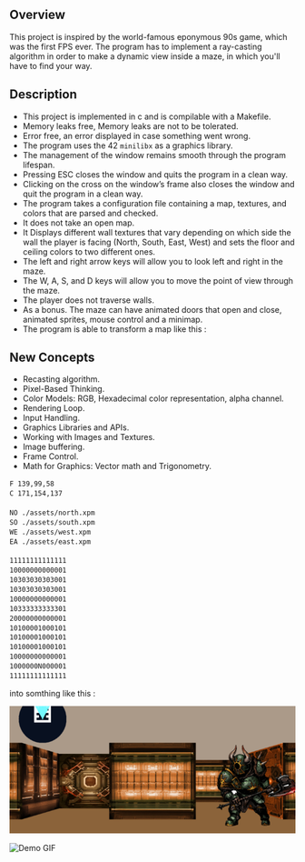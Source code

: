 ## Overview

This project is inspired by the world-famous eponymous 90s game, which was the first FPS ever. The program has to implement a ray-casting algorithm in order to make a dynamic view inside a maze, in which you'll have to find your way.

## Description

-   This project is implemented in c and is compilable with a Makefile.
-   Memory leaks free, Memory leaks are not to be tolerated.
-   Error free, an error displayed in case something went wrong.
-   The program uses the 42 `minilibx` as a graphics library.
-   The management of the window remains smooth through the program lifespan.
-   Pressing ESC closes the window and quits the program in a clean way.
-   Clicking on the cross on the window’s frame also closes the window and quit the program in a clean way.
-   The program takes a configuration file containing a map, textures, and colors that are parsed and checked.
-   It does not take an open map.
-   It Displays different wall textures that vary depending on which side the wall the player is facing (North, South, East, West) and sets the floor and ceiling colors to two different ones.
-   The left and right arrow keys will allow you to look left and right in the maze.
-   The W, A, S, and D keys will allow you to move the point of view through the maze.
-   The player does not traverse walls.
-   As a bonus. The maze can have animated doors that open and close, animated sprites, mouse control and a minimap.
-   The program is able to transform a map like this :

## New Concepts

-	Recasting algorithm.
-   Pixel-Based Thinking.
-   Color Models: RGB, Hexadecimal color representation, alpha channel.
-   Rendering Loop.
-   Input Handling.
-   Graphics Libraries and APIs.
-   Working with Images and Textures.
-   Image buffering.
-   Frame Control.
-   Math for Graphics: Vector math and Trigonometry.


```bash
F 139,99,58
C 171,154,137

NO ./assets/north.xpm
SO ./assets/south.xpm
WE ./assets/west.xpm
EA ./assets/east.xpm

11111111111111
10000000000001
10303030303001
10303030303001
10000000000001
10333333333301
20000000000001
10100001000101
10100001000101
10100001000101
10000000000001
1000000N000001
11111111111111
```

into somthing like this :

![cub3dMap.png](cub3d.png)

![Demo GIF](gif.gif)
